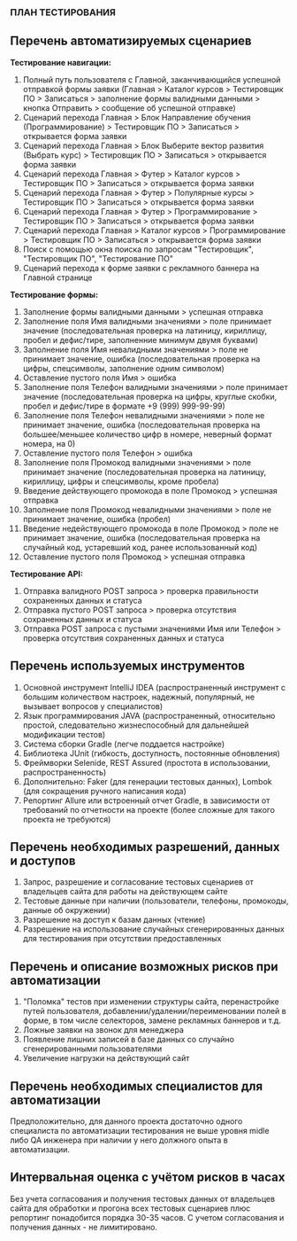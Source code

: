 ### ПЛАН ТЕСТИРОВАНИЯ ###

## Перечень автоматизируемых сценариев ##

**Тестирование навигации:**

1. Полный путь пользователя с Главной, заканчивающийся успешной отправкой формы заявки (Главная > Каталог курсов > Тестировщик ПО > Записаться > заполнение формы валидными данными > кнопка Отправить > сообщение об успешной отправке)
2. Сценарий перехода Главная > Блок Направление обучения (Программирование) > Тестировщик ПО > Записаться > открывается форма заявки
3. Сценарий перехода Главная > Блок Выберите вектор развития (Выбрать курс) > Тестировщик ПО > Записаться > открывается форма заявки
4. Сценарий перехода Главная > Футер > Каталог курсов > Тестировщик ПО > Записаться > открывается форма заявки
5. Сценарий перехода Главная > Футер > Популярные курсы > Тестировщик ПО > Записаться > открывается форма заявки
6. Сценарий перехода Главная > Футер > Программирование > Тестировщик ПО > Записаться > открывается форма заявки
7. Сценарий перехода Главная > Каталог курсов > Программирование > Тестировщик ПО > Записаться > открывается форма заявки
8. Поиск с помощью окна поиска по запросам "Тестировщик", "Тестировщик ПО", "Тестирование ПО"
9. Сценарий перехода к форме заявки с рекламного баннера на Главной странице

**Тестирование формы:**

1. Заполнение формы валидными данными > успешная отправка
2. Заполнение поля Имя валидными значениями > поле принимает значение (последовательная проверка на латиницу, кириллицу, пробел и дефис/тире, заполненние минимум двумя буквами)
3. Заполнение поля Имя невалидными значениями > поле не принимает значение, ошибка (последовательная проверка на цифры, спецсимволы, заполнение одним символом)
4. Оставление пустого поля Имя > ошибка
5. Заполнение поля Телефон валидными значениями > поле принимает значение (последовательная проверка на цифры, круглые скобки, пробел и дефис/тире в формате +9 (999) 999-99-99)
6. Заполнение поля Телефон невалидными значениями > поле не принимает значение, ошибка (последовательная проверка на большее/меньшее количество цифр в номере, неверный формат номера, на 0)
7. Оставление пустого поля Телефон > ошибка
8. Заполнение поля Промокод валидными значениями > поле принимает значение (последовательная проверка на латиницу, кириллицу, цифры и спецсимволы, кроме пробела)
9. Введение действующего промокода в поле Промокод > успешная отправка
10. Заполнение поля Промокод невалидными значениями > поле не принимает значение, ошибка (пробел)
11. Введение недействующего промокода в поле Промокод > поле не принимает значение, ошибка (последовательная проверка на случайный код, устаревший код, ранее использованный код)
12. Оставление пустого поля Промокод > успешная отправка

**Тестирование API:**

1. Отправка валидного POST запроса > проверка правильности сохраненных данных и статуса
2. Отправка пустого POST запроса > проверка отсутствия сохраненных данных и статуса
3. Отправка POST запроса с пустыми значениями Имя или Телефон > проверка отсутствия сохраненных данных и статуса

## Перечень используемых инструментов ##

1. Основной инструмент IntelliJ IDEA (распространенный инструмент с большим количеством настроек, надежный, популярный, не вызывает вопросов у специалистов)
2. Язык программирования JAVA (распространенный, относительно простой, следовательно жизнеспособный для дальнейшей модификации тестов)
3. Система сборки Gradle (легче поддается настройке)
4. Библиотека JUnit (гибкость, доступность, постоянные обновления)
5. Фреймворки Selenide, REST Assured (простота в использовании, распространенность)
6. Дополнительно: Faker (для генерации тестовых данных), Lombok (для сокращения ручного написания кода)
7. Репортинг Allure или встроенный отчет Gradle, в зависимости от требований по отчетности на проекте (более сложные для такого проекта не требуются)

## Перечень необходимых разрешений, данных и доступов ##

1. Запрос, разрешение и согласование тестовых сценариев от владельцев сайта для работы на действующем сайте
2. Тестовые данные при наличии (пользователи, телефоны, промокоды, данные об окружении)
3. Разрешение на доступ к базам данных (чтение)
4. Разрешение на использование случайных сгенерированных данных для тестирования при отсутствии предоставленных

## Перечень и описание возможных рисков при автоматизации ##

1. "Поломка" тестов при изменении структуры сайта, перенастройке путей пользователя, добавлении/удалении/переименовании полей в форме, в том числе селекторов, замене рекламных баннеров и т.д.
2. Ложные заявки на звонок для менеджера
3. Появление лишних записей в базе данных со случайно сгенерированными пользователями
4. Увеличение нагрузки на действующий сайт

## Перечень необходимых специалистов для автоматизации ##

Предположительно, для данного проекта достаточно одного специалиста по автоматизации тестирования не выше уровня midle либо QA инженера при наличии у него должного опыта в автоматизации. 

## Интервальная оценка с учётом рисков в часах ##

Без учета согласования и получения тестовых данных от владельцев сайта для обработки и прогона всех тестовых сценариев плюс репортинг понадобится порядка 30-35 часов. С учетом согласования и получения данных - не лимитировано. 









